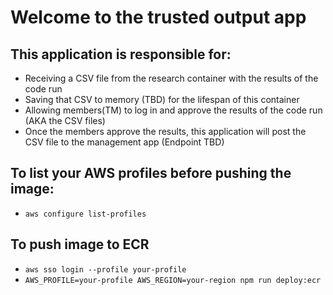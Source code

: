 # Welcome to the trusted output app


## This application is responsible for:
- Receiving a CSV file from the research container with the results of the code run
- Saving that CSV to memory (TBD) for the lifespan of this container
- Allowing members(TM) to log in and approve the results of the code run (AKA the CSV files)
- Once the members approve the results, this application will post the CSV file to the management app (Endpoint TBD)

## To list your AWS profiles before pushing the image:
- `aws configure list-profiles`
## To push image to ECR
- `aws sso login --profile your-profile`
- `AWS_PROFILE=your-profile AWS_REGION=your-region npm run deploy:ecr`
